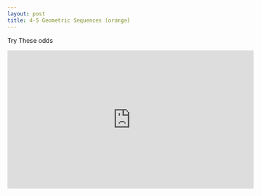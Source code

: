 ```yaml
---
layout: post
title: 4-5 Geometric Sequences (orange)
---
```

Try These odds
<iframe width="560" height="315" src="https://www.youtube.com/embed/FO6w1lmD2eQ" frameborder="0" allowfullscreen></iframe>
